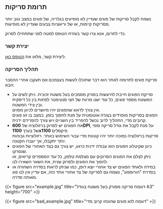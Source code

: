 ## תרומת סריקות

נשמח לקבל סריקות של פוגים שעדיין לא מופיעים בגלריה, של פוגים במצב טוב יותר מסריקות קיימות, או של וריאציות צבעים שעדיין לא מופיעות.

כדי לתרום, אנא צרו קשר בעזרת הטופס למטה לפני שתתחילו לסרוק.

### יצירת קשר

ליצירת קשר, מלאו את <a href="https://goo.gl/forms/mOk7zfC5rEJm7nfi2" target="_blank">הטופס כאן</a>.

<!-- לסקרנים, הנה [הסבר טכני מפורט על התהליך]({{< relref "/in-depth/index.md" >}}).-->

### תהליך הסריקה

סריקת פוגים לתרומה לאתר הוא דבר שתוכלו לעשות בעצמכם אם תעקבו אחרי ההסבר הבא:

- סריקת הפוגים חייבת להיעשות בסורק מסמכים בעל משטח זכוכית. ניתן לשים על המשטח מספר פוגים, כל עוד ישנו מרווח של חצי סנטימטר לפחות בין כל דיסקית ובין צידי המשטח.  
  אין צורך לדאוג שהפוגים יהיו מיושרים לכיוון מסוים.
  <aside>
    הפוגים בסריקות מופרדים בצורה אוטומטית על מנת לחסוך בזמן. במצב בו זוג פוגים קרובים מדי, התהליך לרוב נכשל להפריד בין השניים ויש צורך להפרידם ידנית.
  </aside>
- את הפוגים יש לסרוק ברזולוציה של **600DPI**, על מנת לקבל את גודל סריקה סופי של בערך **1100x1100** פיקסלים.
  <aside>
    סריקות ברזולוציה נמוכה יותר יהיו קטנות מדי עבור השימוש באתר. רזולוציות גבוהות יותר יתקבלו, אך יעברו הקטנה.
  </aside>
- כיוון שקיטלוג הפוגים הוא עבודה ידנית כרגע, יש צורך גם בצד האחורי של הפוגים שנסרקו.  
  <aside>
    ניתן לצלם את הפוגים הסרוקים עם מצלמת טלפון, כל עוד המספרים קריאים, או להפוך את הפוגים ולסרוק שנית, את השאר השאירו לנו.
  </aside>
- במידה ולאחד הפוגים יש צד אחורי יוצא דופן, כמו שניתן לראות בסדרה השחורה או בסדרת "הורוספוג", נשמח גם לסריקה של צד אחורי אחד כזה, אם עדיין אין לנו פוג מאותה סדרה.

{{< figure src="example.jpg" title="דוגמת סריקה מסורק בעל משטח בגודל A3" height="700" >}}

{{< figure src="bad_example.jpg" title="דוגמה לזוג פוגים שהונחו קרוב מדי" >}}